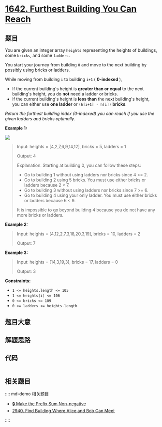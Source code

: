 # [1642. Furthest Building You Can Reach](https://leetcode.com/problems/furthest-building-you-can-reach/)

## 题目

You are given an integer array `heights` representing the heights of
buildings, some `bricks`, and some `ladders`.

You start your journey from building `0` and move to the next building by
possibly using bricks or ladders.

While moving from building `i` to building `i+1` ( **0-indexed** ),

  * If the current building's height is **greater than or equal** to the next building's height, you do **not** need a ladder or bricks.
  * If the current building's height is **less than** the next building's height, you can either use **one ladder** or `(h[i+1] - h[i])` **bricks**.

_Return the furthest building index (0-indexed) you can reach if you use the
given ladders and bricks optimally._



**Example 1:**

![](https://assets.leetcode.com/uploads/2020/10/27/q4.gif)

> Input: heights = [4,2,7,6,9,14,12], bricks = 5, ladders = 1
> 
> Output: 4
> 
> Explanation: Starting at building 0, you can follow these steps:
> - Go to building 1 without using ladders nor bricks since 4 >= 2.
> - Go to building 2 using 5 bricks. You must use either bricks or ladders because 2 < 7.
> - Go to building 3 without using ladders nor bricks since 7 >= 6.
> - Go to building 4 using your only ladder. You must use either bricks or ladders because 6 < 9.
> 
> It is impossible to go beyond building 4 because you do not have any more bricks or ladders.

**Example 2:**

> Input: heights = [4,12,2,7,3,18,20,3,19], bricks = 10, ladders = 2
> 
> Output: 7

**Example 3:**

> Input: heights = [14,3,19,3], bricks = 17, ladders = 0
> 
> Output: 3

**Constraints:**

  * `1 <= heights.length <= 105`
  * `1 <= heights[i] <= 106`
  * `0 <= bricks <= 109`
  * `0 <= ladders <= heights.length`


## 题目大意

## 解题思路

## 代码

```javascript

```

## 相关题目

:::: md-demo 相关题目
- [🔒 Make the Prefix Sum Non-negative](https://leetcode.com/problems/make-the-prefix-sum-non-negative)
- [2940. Find Building Where Alice and Bob Can Meet](https://leetcode.com/problems/find-building-where-alice-and-bob-can-meet)

::::
